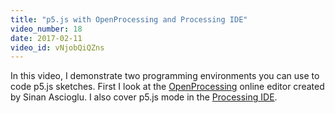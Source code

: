 ```yaml
---
title: "p5.js with OpenProcessing and Processing IDE"
video_number: 18
date: 2017-02-11
video_id: vNjobQiQZns
---
```


In this video, I demonstrate two programming environments you can use to code p5.js sketches. First I look at the [OpenProcessing](https://openprocessing.org) online editor created by Sinan Ascioglu. I also cover p5.js mode in the [Processing IDE](https://processing.org/download/). 